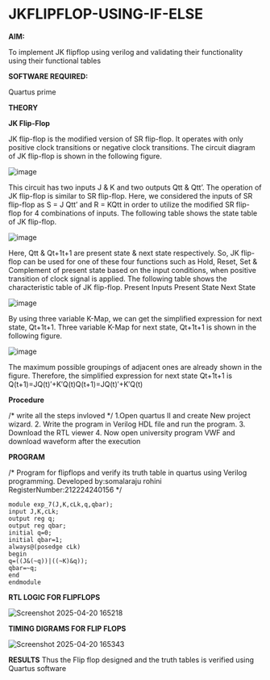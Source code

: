 # JKFLIPFLOP-USING-IF-ELSE

**AIM:** 

To implement  JK flipflop using verilog and validating their functionality using their functional tables

**SOFTWARE REQUIRED:**

Quartus prime

**THEORY**

**JK Flip-Flop**

JK flip-flop is the modified version of SR flip-flop. It operates with only positive clock transitions or negative clock transitions. The circuit diagram of JK flip-flop is shown in the following figure.

![image](https://github.com/naavaneetha/JKFLIPFLOP-USING-IF-ELSE/assets/154305477/a649c30b-232b-4558-b188-fd6c09845180)


This circuit has two inputs J & K and two outputs Qtt & Qtt’. The operation of JK flip-flop is similar to SR flip-flop. Here, we considered the inputs of SR flip-flop as S = J Qtt’ and R = KQtt in order to utilize the modified SR flip-flop for 4 combinations of inputs. The following table shows the state table of JK flip-flop.

![image](https://github.com/naavaneetha/JKFLIPFLOP-USING-IF-ELSE/assets/154305477/c4360742-e8a8-4937-b089-c46c0433f9a3)

 
Here, Qtt & Qt+1t+1 are present state & next state respectively. So, JK flip-flop can be used for one of these four functions such as Hold, Reset, Set & Complement of present state based on the input conditions, when positive transition of clock signal is applied. The following table shows the characteristic table of JK flip-flop. Present Inputs Present State Next State
 
![image](https://github.com/naavaneetha/JKFLIPFLOP-USING-IF-ELSE/assets/154305477/6c275261-a6d5-4c37-a3a7-1e88ca11c4cd)

By using three variable K-Map, we can get the simplified expression for next state, Qt+1t+1. Three variable K-Map for next state, Qt+1t+1 is shown in the following figure.
 
![image](https://github.com/naavaneetha/JKFLIPFLOP-USING-IF-ELSE/assets/154305477/5174f41b-0ce0-4329-a372-6d1943ea6673)

The maximum possible groupings of adjacent ones are already shown in the figure. Therefore, the simplified expression for next state Qt+1t+1 is Q(t+1)=JQ(t)′+K′Q(t)Q(t+1)=JQ(t)′+K′Q(t)

**Procedure**

/* write all the steps invloved */
1.Open quartus II and create New project wizard. 2. Write the program in Verilog HDL
file and run the program. 3. Download the RTL viewer 4. Now open university program
VWF and download waveform after the execution

**PROGRAM**

/* Program for flipflops and verify its truth table in quartus using Verilog programming. Developed by:somalaraju rohini RegisterNumber:212224240156
*/
```
module exp_7(J,K,cLk,q,qbar); 
input J,K,cLk; 
output reg q; 
output reg qbar; 
initial q=0;
initial qbar=1; 
always@(posedge cLk) 
begin 
q=((J&(~q))|((~K)&q)); 
qbar=~q;
end
endmodule
```
**RTL LOGIC FOR FLIPFLOPS**



![Screenshot 2025-04-20 165218](https://github.com/user-attachments/assets/76c722a4-3073-4a84-961a-3147952da1d4)










**TIMING DIGRAMS FOR FLIP FLOPS**








![Screenshot 2025-04-20 165343](https://github.com/user-attachments/assets/13e4e7d7-2458-4a71-ada9-e6e76f47244b)











**RESULTS**
Thus the Flip flop designed and the truth tables is verified using Quartus software
